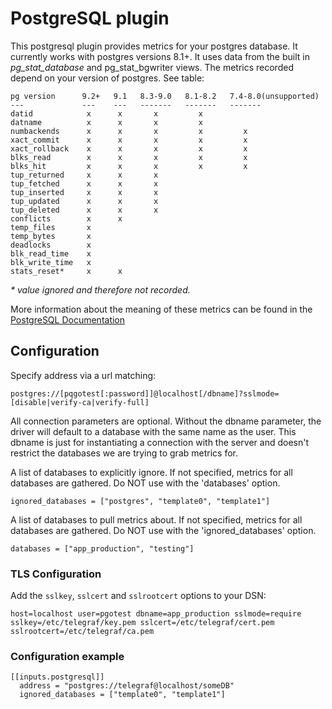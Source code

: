 # PostgreSQL plugin

This postgresql plugin provides metrics for your postgres database. It currently works with postgres versions 8.1+. It uses data from the built in _pg_stat_database_ and pg_stat_bgwriter views. The metrics recorded depend on your version of postgres. See table:
```
pg version      9.2+   9.1   8.3-9.0   8.1-8.2   7.4-8.0(unsupported)
---             ---    ---   -------   -------   -------
datid            x      x       x         x
datname          x      x       x         x
numbackends      x      x       x         x         x
xact_commit      x      x       x         x         x
xact_rollback    x      x       x         x         x
blks_read        x      x       x         x         x
blks_hit         x      x       x         x         x
tup_returned     x      x       x
tup_fetched      x      x       x
tup_inserted     x      x       x
tup_updated      x      x       x
tup_deleted      x      x       x
conflicts        x      x
temp_files       x
temp_bytes       x
deadlocks        x
blk_read_time    x
blk_write_time   x
stats_reset*     x      x
```

_* value ignored and therefore not recorded._


More information about the meaning of these metrics can be found in the [PostgreSQL Documentation](http://www.postgresql.org/docs/9.2/static/monitoring-stats.html#PG-STAT-DATABASE-VIEW)

## Configuration
Specify address via a url matching:

  `postgres://[pqgotest[:password]]@localhost[/dbname]?sslmode=[disable|verify-ca|verify-full]`

All connection parameters are optional. Without the dbname parameter, the driver will default to a database with the same name as the user. This dbname is just for instantiating a connection with the server and doesn't restrict the databases we are trying to grab metrics for.

A  list of databases to explicitly ignore.  If not specified, metrics for all databases are gathered.  Do NOT use with the 'databases' option.

  `ignored_databases = ["postgres", "template0", "template1"]`

A list of databases to pull metrics about. If not specified, metrics for all databases are gathered.  Do NOT use with the 'ignored_databases' option.

  `databases = ["app_production", "testing"]`

### TLS Configuration

Add the `sslkey`, `sslcert` and `sslrootcert` options to your DSN:
```
host=localhost user=pgotest dbname=app_production sslmode=require sslkey=/etc/telegraf/key.pem sslcert=/etc/telegraf/cert.pem sslrootcert=/etc/telegraf/ca.pem
```

### Configuration example
```
[[inputs.postgresql]]
  address = "postgres://telegraf@localhost/someDB"
  ignored_databases = ["template0", "template1"]
```

